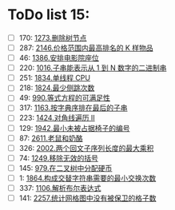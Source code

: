 # ToDo list 15: 


- [ ] 170: 	 [1273.删除树节点](https://leetcode.cn/problems/delete-tree-nodes) 
- [ ] 287: 	 [2146.价格范围内最高排名的 K 样物品](https://leetcode.cn/problems/k-highest-ranked-items-within-a-price-range) 
- [ ] 46: 	 [1386.安排电影院座位](https://leetcode.cn/problems/cinema-seat-allocation) 
- [ ] 220: 	 [1016.子串能表示从 1 到 N 数字的二进制串](https://leetcode.cn/problems/binary-string-with-substrings-representing-1-to-n) 
- [ ] 251: 	 [1834.单线程 CPU](https://leetcode.cn/problems/single-threaded-cpu) 
- [ ] 218: 	 [1824.最少侧跳次数](https://leetcode.cn/problems/minimum-sideway-jumps) 
- [ ] 49: 	 [990.等式方程的可满足性](https://leetcode.cn/problems/satisfiability-of-equality-equations) 
- [ ] 317: 	 [1163.按字典序排在最后的子串](https://leetcode.cn/problems/last-substring-in-lexicographical-order) 
- [ ] 223: 	 [1424.对角线遍历 II](https://leetcode.cn/problems/diagonal-traverse-ii) 
- [ ] 129: 	 [1942.最小未被占据椅子的编号](https://leetcode.cn/problems/the-number-of-the-smallest-unoccupied-chair) 
- [ ] 87: 	 [2611.老鼠和奶酪](https://leetcode.cn/problems/mice-and-cheese) 
- [ ] 326: 	 [2002.两个回文子序列长度的最大乘积](https://leetcode.cn/problems/maximum-product-of-the-length-of-two-palindromic-subsequences) 
- [ ] 74: 	 [1249.移除无效的括号](https://leetcode.cn/problems/minimum-remove-to-make-valid-parentheses) 
- [ ] 145: 	 [979.在二叉树中分配硬币](https://leetcode.cn/problems/distribute-coins-in-binary-tree) 
- [ ] 1: 	 [1864.构成交替字符串需要的最小交换次数](https://leetcode.cn/problems/minimum-number-of-swaps-to-make-the-binary-string-alternating) 
- [ ] 337: 	 [1106.解析布尔表达式](https://leetcode.cn/problems/parsing-a-boolean-expression) 
- [ ] 141: 	 [2257.统计网格图中没有被保卫的格子数](https://leetcode.cn/problems/count-unguarded-cells-in-the-grid) 
